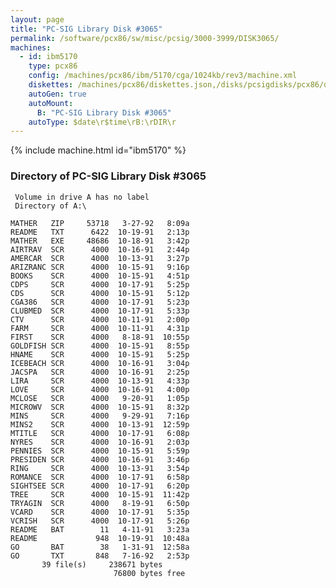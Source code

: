 ```yaml
---
layout: page
title: "PC-SIG Library Disk #3065"
permalink: /software/pcx86/sw/misc/pcsig/3000-3999/DISK3065/
machines:
  - id: ibm5170
    type: pcx86
    config: /machines/pcx86/ibm/5170/cga/1024kb/rev3/machine.xml
    diskettes: /machines/pcx86/diskettes.json,/disks/pcsigdisks/pcx86/diskettes.json
    autoGen: true
    autoMount:
      B: "PC-SIG Library Disk #3065"
    autoType: $date\r$time\rB:\rDIR\r
---
```


{% include machine.html id="ibm5170" %}

### Directory of PC-SIG Library Disk #3065

     Volume in drive A has no label
     Directory of A:\

    MATHER   ZIP     53718   3-27-92   8:09a
    README   TXT      6422  10-19-91   2:13p
    MATHER   EXE     48686  10-18-91   3:42p
    AIRTRAV  SCR      4000  10-16-91   2:44p
    AMERCAR  SCR      4000  10-13-91   3:27p
    ARIZRANC SCR      4000  10-15-91   9:16p
    BOOKS    SCR      4000  10-15-91   4:51p
    CDPS     SCR      4000  10-17-91   5:25p
    CDS      SCR      4000  10-15-91   5:12p
    CGA386   SCR      4000  10-17-91   5:23p
    CLUBMED  SCR      4000  10-17-91   5:33p
    CTV      SCR      4000  10-11-91   2:00p
    FARM     SCR      4000  10-11-91   4:31p
    FIRST    SCR      4000   8-18-91  10:55p
    GOLDFISH SCR      4000  10-15-91   8:55p
    HNAME    SCR      4000  10-15-91   5:25p
    ICEBEACH SCR      4000  10-16-91   3:04p
    JACSPA   SCR      4000  10-16-91   2:25p
    LIRA     SCR      4000  10-13-91   4:33p
    LOVE     SCR      4000  10-16-91   4:00p
    MCLOSE   SCR      4000   9-20-91   1:05p
    MICROWV  SCR      4000  10-15-91   8:32p
    MINS     SCR      4000   9-29-91   7:16p
    MINS2    SCR      4000  10-13-91  12:59p
    MTITLE   SCR      4000  10-17-91   6:08p
    NYRES    SCR      4000  10-16-91   2:03p
    PENNIES  SCR      4000  10-15-91   5:59p
    PRESIDEN SCR      4000  10-16-91   3:46p
    RING     SCR      4000  10-13-91   3:54p
    ROMANCE  SCR      4000  10-17-91   6:58p
    SIGHTSEE SCR      4000  10-17-91   6:20p
    TREE     SCR      4000  10-15-91  11:42p
    TRYAGIN  SCR      4000   8-19-91   6:50p
    VCARD    SCR      4000  10-17-91   5:35p
    VCRISH   SCR      4000  10-17-91   5:26p
    README   BAT        11   4-11-91   3:23a
    README             948  10-19-91  10:48a
    GO       BAT        38   1-31-91  12:58a
    GO       TXT       848   7-16-92   2:53p
           39 file(s)     238671 bytes
                           76800 bytes free
